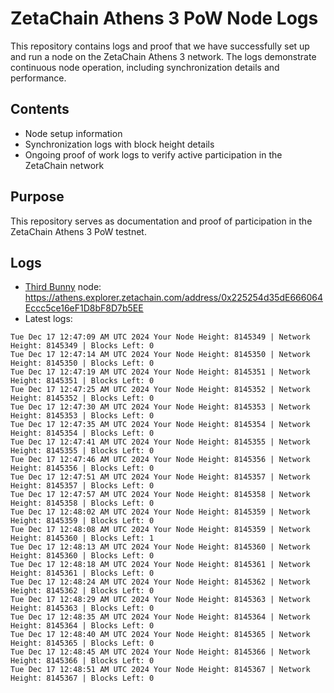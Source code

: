 # ZetaChain Athens 3 PoW Node Logs
This repository contains logs and proof that we have successfully set up and run a node on the ZetaChain Athens 3 network. The logs demonstrate continuous node operation, including synchronization details and performance.

## Contents
- Node setup information
- Synchronization logs with block height details
- Ongoing proof of work logs to verify active participation in the ZetaChain network

## Purpose
This repository serves as documentation and proof of participation in the ZetaChain Athens 3 PoW testnet.

## Logs

- [Third Bunny](https://thirdbunny.xyz/) node: https://athens.explorer.zetachain.com/address/0x225254d35dE666064Eccc5ce16eF1D8bF8D7b5EE
- Latest logs:
```
Tue Dec 17 12:47:09 AM UTC 2024 Your Node Height: 8145349 | Network Height: 8145349 | Blocks Left: 0
Tue Dec 17 12:47:14 AM UTC 2024 Your Node Height: 8145350 | Network Height: 8145350 | Blocks Left: 0
Tue Dec 17 12:47:19 AM UTC 2024 Your Node Height: 8145351 | Network Height: 8145351 | Blocks Left: 0
Tue Dec 17 12:47:25 AM UTC 2024 Your Node Height: 8145352 | Network Height: 8145352 | Blocks Left: 0
Tue Dec 17 12:47:30 AM UTC 2024 Your Node Height: 8145353 | Network Height: 8145353 | Blocks Left: 0
Tue Dec 17 12:47:35 AM UTC 2024 Your Node Height: 8145354 | Network Height: 8145354 | Blocks Left: 0
Tue Dec 17 12:47:41 AM UTC 2024 Your Node Height: 8145355 | Network Height: 8145355 | Blocks Left: 0
Tue Dec 17 12:47:46 AM UTC 2024 Your Node Height: 8145356 | Network Height: 8145356 | Blocks Left: 0
Tue Dec 17 12:47:51 AM UTC 2024 Your Node Height: 8145357 | Network Height: 8145357 | Blocks Left: 0
Tue Dec 17 12:47:57 AM UTC 2024 Your Node Height: 8145358 | Network Height: 8145358 | Blocks Left: 0
Tue Dec 17 12:48:02 AM UTC 2024 Your Node Height: 8145359 | Network Height: 8145359 | Blocks Left: 0
Tue Dec 17 12:48:08 AM UTC 2024 Your Node Height: 8145359 | Network Height: 8145360 | Blocks Left: 1
Tue Dec 17 12:48:13 AM UTC 2024 Your Node Height: 8145360 | Network Height: 8145360 | Blocks Left: 0
Tue Dec 17 12:48:18 AM UTC 2024 Your Node Height: 8145361 | Network Height: 8145361 | Blocks Left: 0
Tue Dec 17 12:48:24 AM UTC 2024 Your Node Height: 8145362 | Network Height: 8145362 | Blocks Left: 0
Tue Dec 17 12:48:29 AM UTC 2024 Your Node Height: 8145363 | Network Height: 8145363 | Blocks Left: 0
Tue Dec 17 12:48:35 AM UTC 2024 Your Node Height: 8145364 | Network Height: 8145364 | Blocks Left: 0
Tue Dec 17 12:48:40 AM UTC 2024 Your Node Height: 8145365 | Network Height: 8145365 | Blocks Left: 0
Tue Dec 17 12:48:45 AM UTC 2024 Your Node Height: 8145366 | Network Height: 8145366 | Blocks Left: 0
Tue Dec 17 12:48:51 AM UTC 2024 Your Node Height: 8145367 | Network Height: 8145367 | Blocks Left: 0
```
